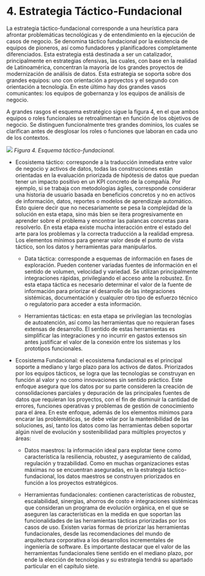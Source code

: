 # 4. Estrategia Táctico-Fundacional

La estrategia táctico-fundacional corresponde a una heurística para afrontar problemáticas tecnológicas y de entendimiento en la ejecución de casos de negocio. Se denomina táctico fundacional por la existencia de equipos de pioneros, así como fundadores y planificadores completamente diferenciados. Esta estrategia está destinada a ser un catalizador, principalmente en estrategias ofensivas, las cuales, con base en la realidad de Latinoamérica, concentran la mayoría de los grandes proyectos de modernización de análisis de datos. Esta estrategia se soporta sobre dos grandes equipos: uno con orientación a proyectos y el segundo con orientación a tecnología. En este último hay dos grandes vasos comunicantes: los equipos de gobernanza y los equipos de análisis de negocio. 

A grandes rasgos el esquema estratégico sigue la figura 4, en el que ambos equipos o roles funcionales se retroalimentan en función de los objetivos de negocio. Se distinguen funcionalmente tres grandes dominios, los cuales se clarifican antes de desglosar los roles o funciones que laboran en cada uno de los contextos.

![](ilustracion_4.png)
*Figura 4. Esquema táctico-fundacional.*

* Ecosistema táctico: corresponde a la traducción inmediata entre valor de negocio y activos de datos, todas las construcciones están orientadas en la evaluación priorizada de hipótesis de datos que puedan tener un impacto positivo en un KPI concreto de la compañía. Por ejemplo, si se trabaja con metodologías ágiles, corresponde considerar una historia de usuario basada en beneficios concretos y no en activos de información, datos, reportes o modelos de aprendizaje automático. Esto quiere decir que no necesariamente se pesa la complejidad de la solución en esta etapa, sino más bien se itera progresivamente en aprender sobre el problema y encontrar las palancas concretas para resolverlo. En esta etapa existe mucha interacción entre el estado del arte para los problemas y la correcta traducción a la realidad empresa. Los elementos mínimos para generar valor desde el punto de vista táctico, son los datos y herramientas para manipularlos.

    * Data táctica: corresponde a esquemas de información en fases de exploración. Pueden contener variadas fuentes de información en el sentido de volumen, velocidad y variedad. Se utilizan principalmente integraciones rápidas, privilegiando el acceso ante la robustez. En esta etapa táctica es necesario determinar el valor de la fuente de información para priorizar el desarrollo de las integraciones sistémicas, documentación y cualquier otro tipo de esfuerzo técnico o regulatorio para acceder a esta información.

    * Herramientas tácticas: en esta etapa se privilegian las tecnologías de autoatención, así como las herramientas que no requieran fases extensas de desarrollo. El sentido de estas herramientas es simplificar las integraciones y no incurrir en gastos extensos sin antes justificar el valor de la conexión entre los sistemas y los prototipos funcionales.

* Ecosistema Fundacional: el ecosistema fundacional es el principal soporte a mediano y largo plazo para los activos de datos. Priorizados por los equipos tácticos, se logra que las tecnologías se construyan en función al valor y no como innovaciones sin sentido práctico. Este enfoque asegura que los datos por su parte consideren la creación de consolidaciones parciales y depuración de las principales fuentes de datos que requieran los proyectos, con el fin de disminuir la cantidad de errores, funciones operativas y problemas de gestión de conocimiento para el área. En este enfoque, además de los elementos mínimos para encarar las problemáticas, se debe velar por la mantenibilidad de las soluciones, así, tanto los datos como las herramientas deben soportar algún nivel de evolución y sostenibilidad para múltiples proyectos y áreas:

    * Datos maestros: la información ideal para explotar tiene como característica la resiliencia, robustez, y aseguramiento de calidad, regulación y trazabilidad. Como en muchas organizaciones estas máximas no se encuentran aseguradas, en la estrategia táctico-fundacional, los datos maestros se construyen priorizados en función a los proyectos estratégicos.

    * Herramientas fundacionales: contienen características de robustez, escalabilidad, sinergias, ahorros de costo e integraciones sistémicas que consideran un programa de evolución orgánica, en el que se aseguren las características en la medida en que soportan las funcionalidades de las herramientas tácticas priorizadas por los casos de uso. Existen varias formas de priorizar las herramientas fundacionales, desde las recomendaciones del mundo de arquitectura corporativa a los desarrollos incrementales de ingeniería de software. Es importante destacar que el valor de las herramientas fundacionales tiene sentido en el mediano plazo, por ende la elección de tecnologías y su estrategia tendrá su apartado particular en el capítulo siete.
